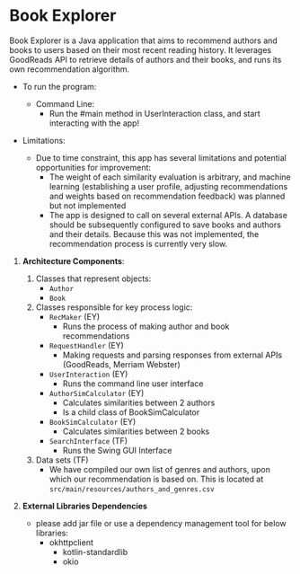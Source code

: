 # Book Explorer

Book Explorer is a Java application that aims to recommend authors and books to users based on their most recent reading history. It leverages GoodReads API to retrieve details of authors and their books, and runs its own recommendation algorithm. 

* To run the program:
    * Command Line:
        * Run the #main method in UserInteraction class, and start interacting with the app!
        
* Limitations:
    * Due to time constraint, this app has several limitations and potential opportunities for improvement:
        * The weight of each similarity evaluation is arbitrary, and machine learning (establishing a user profile, adjusting recommendations and weights based on recommendation feedback) was planned but not implemented
        * The app is designed to call on several external APIs. A database should be subsequently configured to save books and authors and their details. Because this was not implemented, the recommendation process is currently very slow. 

1. **Architecture Components**:
    1. Classes that represent objects:
        * `Author`
        * `Book`
    2. Classes responsible for key process logic:
        * `RecMaker` (EY)
            * Runs the process of making author and book recommendations
        * `RequestHandler` (EY)
            * Making requests and parsing responses from external APIs (GoodReads, Merriam Webster)
        * `UserInteraction` (EY)
            * Runs the command line user interface
        * `AuthorSimCalculator` (EY)
            * Calculates similarities between 2 authors
            * Is a child class of BookSimCalculator
        * `BookSimCalculator` (EY)
            * Calculates similarities between 2 books
        * `SearchInterface` (TF)
            * Runs the Swing GUI Interface
    3. Data sets (TF)
        * We have compiled our own list of genres and authors, upon which our recommendation is based on. This is located at `src/main/resources/authors_and_genres.csv`
        
2. **External Libraries Dependencies** 
    * please add jar file or use a dependency management tool for below libraries:
        * okhttpclient
            * kotlin-standardlib
            * okio